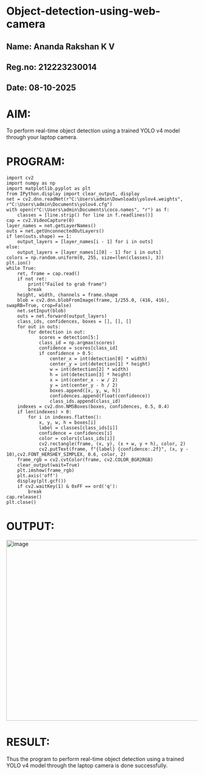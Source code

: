# Object-detection-using-web-camera
## Name: Ananda Rakshan K V
## Reg.no: 212223230014
## Date: 08-10-2025
# AIM:
To perform real-time object detection using a trained YOLO v4 model through your laptop camera.
# PROGRAM:
```
import cv2
import numpy as np
import matplotlib.pyplot as plt
from IPython.display import clear_output, display
net = cv2.dnn.readNet(r"C:\Users\admin\Downloads\yolov4.weights", r"C:\Users\admin\Documents\yolov4.cfg")
with open(r"C:\Users\admin\Documents\coco.names", "r") as f:
    classes = [line.strip() for line in f.readlines()]
cap = cv2.VideoCapture(0)
layer_names = net.getLayerNames()
outs = net.getUnconnectedOutLayers()
if len(outs.shape) == 1:
    output_layers = [layer_names[i - 1] for i in outs]
else:
    output_layers = [layer_names[i[0] - 1] for i in outs]
colors = np.random.uniform(0, 255, size=(len(classes), 3))
plt.ion()
while True:
    ret, frame = cap.read()
    if not ret:
        print("Failed to grab frame")
        break
    height, width, channels = frame.shape
    blob = cv2.dnn.blobFromImage(frame, 1/255.0, (416, 416), swapRB=True, crop=False)
    net.setInput(blob)
    outs = net.forward(output_layers)
    class_ids, confidences, boxes = [], [], []
    for out in outs:
        for detection in out:
            scores = detection[5:]
            class_id = np.argmax(scores)
            confidence = scores[class_id]
            if confidence > 0.5:
                center_x = int(detection[0] * width)
                center_y = int(detection[1] * height)
                w = int(detection[2] * width)
                h = int(detection[3] * height)
                x = int(center_x - w / 2)
                y = int(center_y - h / 2)
                boxes.append([x, y, w, h])
                confidences.append(float(confidence))
                class_ids.append(class_id)
    indexes = cv2.dnn.NMSBoxes(boxes, confidences, 0.5, 0.4)
    if len(indexes) > 0:
        for i in indexes.flatten():
            x, y, w, h = boxes[i]
            label = classes[class_ids[i]]
            confidence = confidences[i]
            color = colors[class_ids[i]]
            cv2.rectangle(frame, (x, y), (x + w, y + h), color, 2)
            cv2.putText(frame, f"{label} {confidence:.2f}", (x, y - 10),cv2.FONT_HERSHEY_SIMPLEX, 0.6, color, 2)
    frame_rgb = cv2.cvtColor(frame, cv2.COLOR_BGR2RGB)
    clear_output(wait=True)  
    plt.imshow(frame_rgb)
    plt.axis('off')
    display(plt.gcf())  
    if cv2.waitKey(1) & 0xFF == ord('q'):
        break
cap.release()
plt.close()
```
# OUTPUT:
<img width="621" height="476" alt="image" src="https://github.com/user-attachments/assets/e1c04ca6-4e99-495b-91e0-8a5bdfe16f4a" />

# RESULT:

Thus the program to perform real-time object detection using a trained YOLO v4 model through the laptop camera is done successfully.

